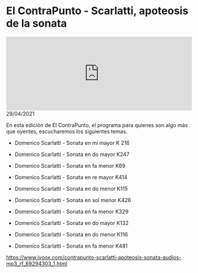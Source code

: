 # El ContraPunto - Scarlatti, apoteosis de la sonata
<iframe id='audio_88903085' frameborder='0' allowfullscreen='' scrolling='no' height='200' style='width:100%;' src='https://www.ivoox.com/player_ej_69294303_6_1.html' loading='lazy'></iframe>29/04/2021

En esta edición de El ContraPunto, el programa para quienes son algo más que oyentes, escucharemos los siguientes temas. 

 - Domenico Scarlatti - Sonata en mi mayor K 216

 - Domenico Scarlatti - Sonata en do mayor K247

 - Domenico Scarlatti - Sonata en fa menor K69

 - Domenico Scarlatti - Sonata en re mayor K414

 - Domenico Scarlatti - Sonata en do menor K115

 - Domenico Scarlatti - Sonata en sol menor K426

 - Domenico Scarlatti - Sonata en fa menor K329

 - Domenico Scarlatti - Sonata en do mayor K132

 - Domenico Scarlatti - Sonata en do menor K116

 - Domenico Scarlatti - Sonata en fa menor K481 

 

https://www.ivoox.com/contrapunto-scarlatti-apoteosis-sonata-audios-mp3_rf_69294303_1.html

